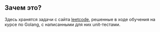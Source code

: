 ## Зачем это?
Здесь хранятся задачи с сайта [leetcode](https://leetcode.com/problemset/all), решенные в ходе обучения на курсе по Golang, с написанными для них unit-тестами.

